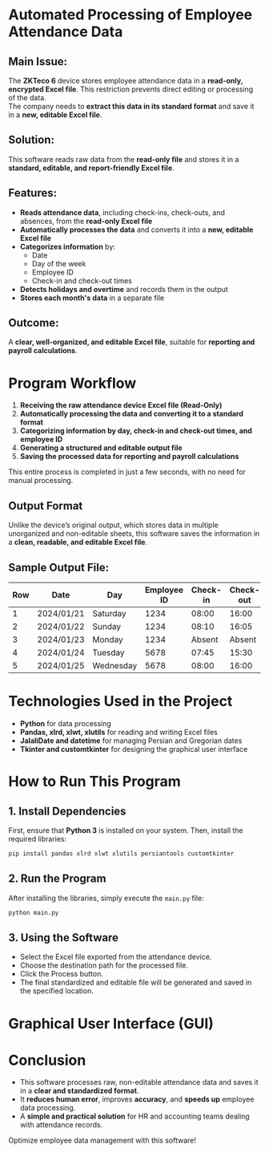 # Automated Processing of Employee Attendance Data

## Main Issue:
The **ZKTeco 6** device stores employee attendance data in a **read-only, encrypted Excel file**. This restriction prevents direct editing or processing of the data.  
The company needs to **extract this data in its standard format** and save it in a **new, editable Excel file**.

## Solution:
This software reads raw data from the **read-only file** and stores it in a **standard, editable, and report-friendly Excel file**.

## Features:
- **Reads attendance data**, including check-ins, check-outs, and absences, from the **read-only Excel file**  
- **Automatically processes the data** and converts it into a **new, editable Excel file**  
- **Categorizes information** by:
  - Date  
  - Day of the week  
  - Employee ID  
  - Check-in and check-out times  
- **Detects holidays and overtime** and records them in the output  
- **Stores each month's data** in a separate file  

## Outcome:
A **clear, well-organized, and editable Excel file**, suitable for **reporting and payroll calculations**.

# Program Workflow

1. **Receiving the raw attendance device Excel file (Read-Only)**  
2. **Automatically processing the data and converting it to a standard format**  
3. **Categorizing information by day, check-in and check-out times, and employee ID**  
4. **Generating a structured and editable output file**  
5. **Saving the processed data for reporting and payroll calculations**  

This entire process is completed in just a few seconds, with no need for manual processing.  

## Output Format  
Unlike the device’s original output, which stores data in multiple unorganized and non-editable sheets, this software saves the information in a **clean, readable, and editable Excel file**.

## Sample Output File:

| Row | Date       | Day       | Employee ID | Check-in | Check-out |
|----|-----------|-----------|-------------|---------|----------|
| 1  | 2024/01/21 | Saturday  | 1234        | 08:00   | 16:00    |
| 2  | 2024/01/22 | Sunday    | 1234        | 08:10   | 16:05    |
| 3  | 2024/01/23 | Monday    | 1234        | Absent  | Absent   |
| 4  | 2024/01/24 | Tuesday   | 5678        | 07:45   | 15:30    |
| 5  | 2024/01/25 | Wednesday | 5678        | 08:00   | 16:00    |

# Technologies Used in the Project

- **Python** for data processing  
- **Pandas, xlrd, xlwt, xlutils** for reading and writing Excel files  
- **JalaliDate and datetime** for managing Persian and Gregorian dates  
- **Tkinter and customtkinter** for designing the graphical user interface  

# How to Run This Program

## 1. Install Dependencies  
First, ensure that **Python 3** is installed on your system. Then, install the required libraries:  

```bash
pip install pandas xlrd xlwt xlutils persiantools customtkinter 
```

## 2. Run the Program  
After installing the libraries, simply execute the `main.py` file:  

```bash
python main.py 
```

## 3. Using the Software
- Select the Excel file exported from the attendance device.
- Choose the destination path for the processed file.
- Click the Process button.
- The final standardized and editable file will be generated and saved in the specified location.

# Graphical User Interface (GUI)


# Conclusion

- This software processes raw, non-editable attendance data and saves it in a **clear and standardized format**.  
- It **reduces human error**, improves **accuracy**, and **speeds up** employee data processing.  
- A **simple and practical solution** for HR and accounting teams dealing with attendance records.  

Optimize employee data management with this software!  

